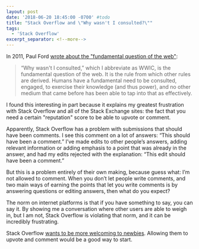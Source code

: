 ```yaml
---
layout: post
date: '2018-06-20 18:45:00 -0700' #todo
title: "Stack Overflow and \"Why wasn't I consulted?\""
tags:
  - 'Stack Overflow'
excerpt_separator: <!--more-->
---
```

In 2011, Paul Ford [wrote about the "fundamental question of the web"](http://www.ftrain.com/wwic.html):

> “Why wasn't I consulted,” which I abbreviate as WWIC, is the fundamental question of the web. It is the rule from which other rules are derived. Humans have a fundamental need to be consulted, engaged, to exercise their knowledge (and thus power), and no other medium that came before has been able to tap into that as effectively.

<!--more-->

I found this interesting in part because it explains my greatest frustration with Stack Overflow and all of the Stack Exchange sites: the fact that you need a certain "reputation" score to be able to upvote or comment.

Apparently, Stack Overflow has a problem with submissions that should have been comments. I see this comment on a lot of answers: “This should have been a comment.” I’ve made edits to other people’s answers, adding relevant information or adding emphasis to a point that was already in the answer, and had my edits rejected with the explanation: “This edit should have been a comment.”

But this is a problem entirely of their own making, because guess what: I’m not allowed to comment. When you don’t let people write comments, and two main ways of earning the points that let you write comments is by answering questions or editing answers, then what do you expect?

The norm on internet platforms is that if you have something to say, you can say it. By showing me a conversation where other users are able to weigh in, but I am not, Stack Overflow is violating that norm, and it can be incredibly frustrating.

Stack Overflow [wants to be more welcoming to newbies](https://stackoverflow.blog/2018/04/26/stack-overflow-isnt-very-welcoming-its-time-for-that-to-change/). Allowing them to upvote and comment would be a good way to start.

